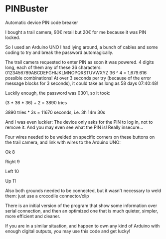 # PINBuster
Automatic device PIN code breaker

I bought a trail camera, 90€ retail but 20€ for me because it was PIN locked.

So I used an Arduino UNO I had lying around, a bunch of cables and some coding to try and break the password automagically.

The trail camera requested to enter PIN as soon it was powered. 4 digits long, each of them any of these 36 characters:
0123456789ABCDEFGHIJKLMNOPQRSTUVWXYZ
36 ^ 4 = 1,679.616 possible combinations!
At over 3 seconds per try (because of the error message blocks for 3 seconds), it could take as long as 58 days 07:40:48!

Luckily enough, the password was 0301, so it took:

(3 * 36 * 36) + 2 = 3890 tries

3890 tries * 3s = 11670 seconds, i.e. 3h 14m 30s

And I was even luckier: The device only asks for the PIN to log in, not to remove it. And you may even see what the PIN is! Really insecure...

Four wires needed to be welded on specific corners on these buttons on the trail camera, and link with wires to the Arduino UNO:

Ok                8

Right             9

Left             10

Up               11

Also both grounds needed to be connected, but it wasn't necessary to weld them: just use a crocodile connector/clip

There is an initial version of the program that show some information over serial connection, and then an optimized one that is much quieter, simpler, more efficient and cleaner.

If you are in a similar situation, and happen to own any kind of Arduino with enough digital outputs, you may use this code and get lucky!
